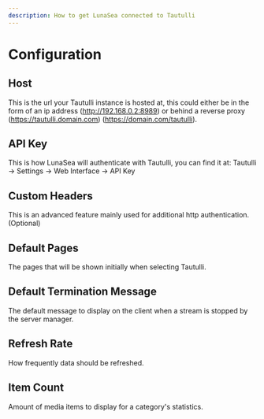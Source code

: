 ```yaml
---
description: How to get LunaSea connected to Tautulli
---
```


# Configuration

## Host
This is the url your Tautulli instance is hosted at, this could either be in the form of an ip address (http://192.168.0.2:8989) or behind a reverse proxy (https://tautulli.domain.com) (https://domain.com/tautulli). 

## API Key
This is how LunaSea will authenticate with Tautulli, you can find it at: Tautulli -> Settings -> Web Interface -> API Key

## Custom Headers
This is an advanced feature mainly used for additional http authentication. (Optional)

## Default Pages
The pages that will be shown initially when selecting Tautulli. 

## Default Termination Message
The default message to display on the client when a stream is stopped by the server manager.

## Refresh Rate
How frequently data should be refreshed.

## Item Count
Amount of media items to display for a category's statistics.

